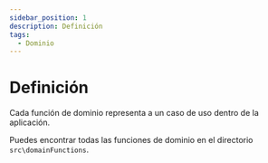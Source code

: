 ```yaml
---
sidebar_position: 1
description: Definición
tags:
  - Dominio
---
```


# Definición

Cada función de dominio representa a un caso de uso dentro de la aplicación.

Puedes encontrar todas las funciones de dominio en el directorio `src\domainFunctions`.